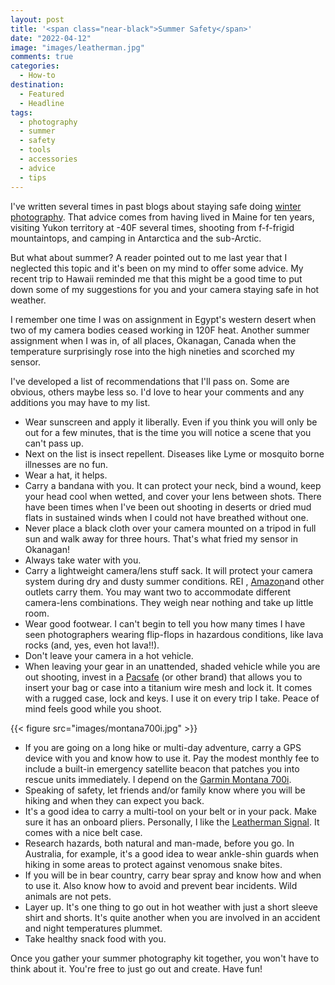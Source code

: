 ```yaml
---
layout: post
title: '<span class="near-black">Summer Safety</span>'
date: "2022-04-12"
image: "images/leatherman.jpg"
comments: true
categories: 
  - How-to
destination: 
  - Featured
  - Headline
tags:
  - photography
  - summer
  - safety
  - tools
  - accessories
  - advice
  - tips
---
```

I've written several times in past blogs about staying safe doing [winter photography](https://lesterpickerphoto.com/2015/01/27/mitten-review/). That advice comes from having lived in Maine for ten years, visiting Yukon territory at -40F several times, shooting from f-f-frigid mountaintops, and camping in Antarctica and the sub-Arctic. 

But what about summer? A reader pointed out to me last year that I neglected this topic and it's been on my mind to offer some advice. My recent trip to Hawaii reminded me that this might be a good time to put down some of my suggestions for you and your camera staying safe in hot weather. 

I remember one time I was on assignment in Egypt's western desert when two of my camera bodies ceased working in 120F heat. Another summer assignment when I was in, of all places, Okanagan, Canada when the temperature surprisingly rose into the high nineties and scorched my sensor. 

I've developed a list of recommendations that I'll pass on. Some are obvious, others maybe less so. I'd love to hear your comments and any additions you may have to my list. 

- Wear sunscreen and apply it liberally. Even if you think you will only be out for a few minutes, that is the time you will notice a scene that you can't pass up. 
- Next on the list is insect repellent. Diseases like Lyme or mosquito borne illnesses are no fun. 
- Wear a hat, it helps. 
- Carry a bandana with you. It can protect your neck, bind a wound, keep your head cool when wetted, and cover your lens between shots. There have been times when I've been out shooting in deserts or dried mud flats in sustained winds when I could not have breathed without one. 
- Never place a black cloth over your camera mounted on a tripod in full sun and walk away for three hours. That's what fried my sensor in Okanagan! 
- Always take water with you.
- Carry a lightweight camera/lens stuff sack. It will protect your camera system during dry and dusty summer conditions. REI , [Amazon](https://amzn.to/3751uWu)and other outlets carry them. You may want two to accommodate different camera-lens combinations. They weigh near nothing and take up little room. 
- Wear good footwear. I can't begin to tell you how many times I have seen photographers wearing flip-flops in hazardous conditions, like lava rocks (and, yes, even hot lava!!). 
- Don't leave your camera in a hot vehicle.
- When leaving your gear in an unattended, shaded vehicle while you are out shooting, invest in a [Pacsafe](https://amzn.to/3JpOgkb) (or other brand) that allows you to insert your bag or case into a titanium wire mesh and lock it. It comes with a rugged case, lock and keys. I use it on every trip I take. Peace of mind feels good while you shoot. 

{{< figure src="images/montana700i.jpg" >}}

- If you are going on a long hike or multi-day adventure, carry a GPS device with you and know how to use it. Pay the modest monthly fee to include a built-in emergency satellite beacon that patches you into rescue units immediately. I depend on the [Garmin Montana 700i](https://amzn.to/3LKfVOi).
- Speaking of safety, let friends and/or family know where you will be hiking and when they can expect you back. 
- It's a good idea to carry a multi-tool on your belt or in your pack. Make sure it has an onboard pliers. Personally, I like the [Leatherman Signal](https://amzn.to/3jiaxFR). It comes with a nice belt case. 
- Research hazards, both natural and man-made, before you go. In Australia, for example, it's a good idea to wear ankle-shin guards when hiking in some areas to protect against venomous snake bites. 
- If you will be in bear country, carry bear spray and know how and when to use it. Also know how to avoid and prevent bear incidents. Wild animals are not pets. 
- Layer up. It's one thing to go out in hot weather with just a short sleeve shirt and shorts. It's quite another when you are involved in an accident and night temperatures plummet. 
- Take healthy snack food with you.

Once you gather your summer photography kit together, you won't have to think about it. You're free to just go out and create. Have fun!



